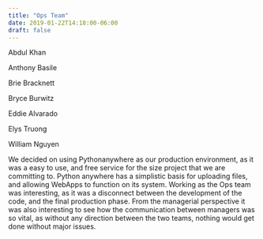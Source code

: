 ```yaml
---
title: "Ops Team"
date: 2019-01-22T14:18:00-06:00
draft: false
---
```

Abdul Khan

Anthony Basile

Brie Bracknett

Bryce Burwitz

Eddie Alvarado

Elys Truong

William Nguyen

We decided on using Pythonanywhere as our production environment, as it was a easy to use, and free service for the size project that we are committing to.
Python anywhere has a simplistic basis for uploading files, and allowing WebApps to function on its system. Working as the Ops team was interesting, as it was
a disconnect between the development of the code, and the final production phase. From the managerial perspective it was also interesting to see how the communication
between managers was so vital, as without any direction between the two teams, nothing would get done without major issues.
